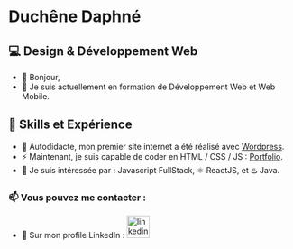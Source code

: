 # Duchêne Daphné
## 💻 Design & Développement Web

- 👋 Bonjour,
- 🌱 Je suis actuellement en formation de Développement Web et Web Mobile.

## 💯 Skills et Expérience
- 🔭 Autodidacte, mon premier site internet a été réalisé avec [Wordpress](https://duchenedaphne.wordpress.com).  
- ⚡ Maintenant, je suis capable de coder en HTML / CSS / JS : [Portfolio](https://duchenedaphne.github.io). 
- 👀 Je suis intéressée par : Javascript FullStack, ⚛️ ReactJS, et ♨️ Java.

### 📫 Vous pouvez me contacter : 
- 💬 Sur mon profile LinkedIn : [<img src='https://cdn.jsdelivr.net/npm/simple-icons@3.0.1/icons/linkedin.svg' alt='linkedin' height='40'>](https://fr.linkedin.com/in/duchenedaphne/) 

<!---
duchenedaphne/duchenedaphne is a ✨ special ✨ repository because its `README.md` (this file) appears on your GitHub profile.
You can click the Preview link to take a look at your changes.
--->
